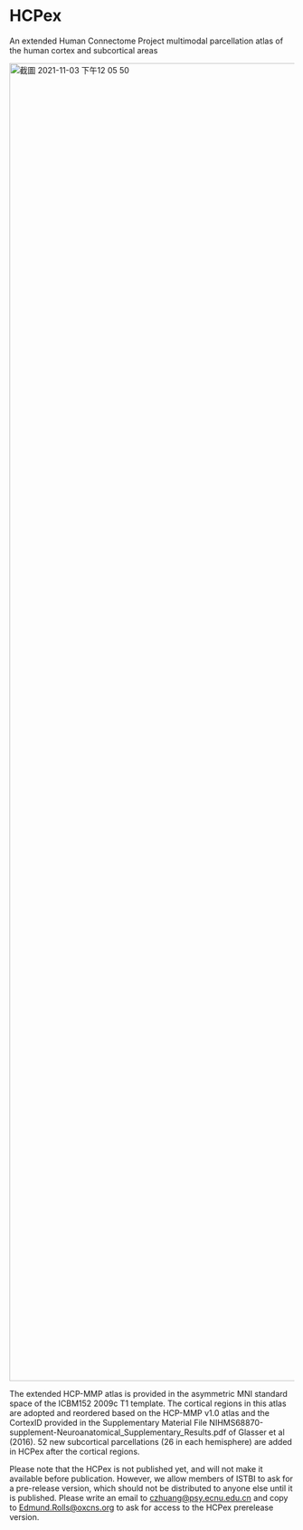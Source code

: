 # HCPex
An extended Human Connectome Project multimodal parcellation atlas of the human cortex and subcortical areas

<img width="2329" alt="截圖 2021-11-03 下午12 05 50" src="https://user-images.githubusercontent.com/39726864/140008713-98975a3b-4cc7-4171-bceb-9d00ffc67892.png">

The extended HCP-MMP atlas is provided in the asymmetric MNI standard space of the ICBM152 2009c T1 template. The cortical regions in this atlas are adopted and reordered based on the HCP-MMP v1.0 atlas and the CortexID provided in the Supplementary Material File NIHMS68870-supplement-Neuroanatomical_Supplementary_Results.pdf of Glasser et al (2016). 52 new subcortical parcellations (26 in each hemisphere) are added in HCPex after the cortical regions.

Please note that the HCPex is not published yet, and will not make it available before publication. However, we allow members of ISTBI to ask for a pre-release version, which should not be distributed to anyone else until it is published. Please write an email to czhuang@psy.ecnu.edu.cn and copy to Edmund.Rolls@oxcns.org to ask for access to the HCPex prerelease version.
